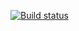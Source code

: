 [![Build status](https://ci.appveyor.com/api/projects/status/ggbjxlnrgkwka9pj?svg=true)](https://ci.appveyor.com/project/exzojs43925/patterns1)